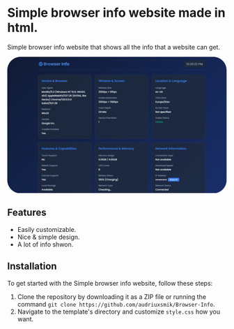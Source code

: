 <p align="center">
 
</p>

# Simple browser info website made in html.

Simple browser info website that shows all the info that a website can get.

![alt text](https://github.com/audriuxsmik/Browser-Info/blob/main/preview.png)

## Features

- Easily customizable.
- Nice & simple design.
- A lot of info shwon.
## Installation

To get started with the Simple browser info website, follow these steps:

1. Clone the repository by downloading it as a ZIP file or running the command `git clone https://github.com/audriuxsmik/Browser-Info`.
2. Navigate to the template's directory and customize `style.css` how you want.

